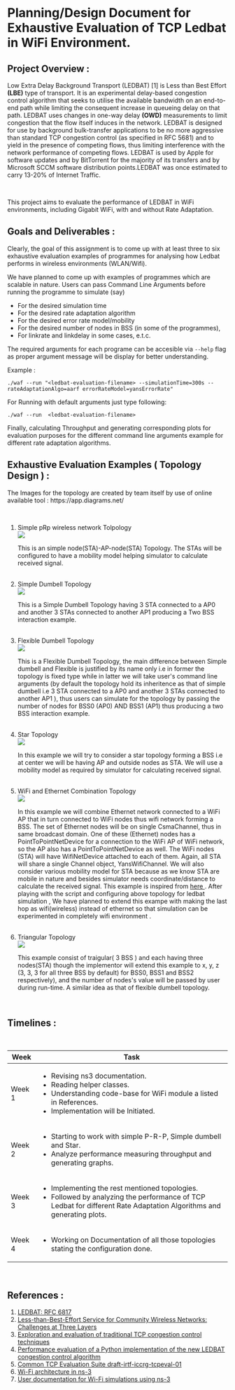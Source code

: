 # Planning/Design Document for Exhaustive Evaluation of TCP Ledbat in WiFi Environment.


## Project Overview :

<p> 
  Low Extra Delay Background Transport </b>(LEDBAT) [1]</b>  is Less than Best Effort <b>(LBE)</b>  type of transport.  It is an experimental delay-based congestion control algorithm that seeks to utilise the available bandwidth on an end-to-end path while limiting the consequent increase in queueing delay on that path. LEDBAT uses changes in one-way delay <b>(OWD)</b> measurements to limit congestion that the flow itself induces in the network. LEDBAT is designed for use by background bulk-transfer applications to be no more aggressive than standard TCP congestion control (as specified in RFC 5681) and to yield in the presence of competing flows, thus limiting interference with the network performance of competing flows. LEDBAT is used by Apple for software updates and by BitTorrent for the majority of its transfers and by Microsoft SCCM software distribution points.LEDBAT was once estimated to carry 13-20% of Internet Traffic.
  
</p>

<br />

<p>
  This project aims to evaluate the performance of LEDBAT in WiFi environments, including Gigabit WiFi, with and without Rate Adaptation.
</p>



## Goals and Deliverables :

Clearly, the goal of this assignment is to come up with at least three to six exhaustive evaluation examples of programmes for analysing how Ledbat performs in wireless environments (WLAN/Wifi).

We have planned to come up with examples of programmes which are scalable in nature. Users can pass Command Line Arguments before running the programme to simulate (say)
<ul>
 <li> For the desired simulation time</li>
 <li> For the desired rate adaptation algorithm </li>
 <li> For the desired error rate model/mobility </li>
 <li> For the desired number of nodes in BSS (in some of the programmes), </li>
 <li> For linkrate and linkdelay in some cases, e.t.c. </li>
</ul>


The required arguments for each programe can be accesible via `--help` flag as proper argument message will be display for better understanding.

Example : 

    ./waf --run "<ledbat-evaluation-filename> --simulationTime=300s --rateAdaptationAlgo=aarf errorRateModel=yansErrorRate"
    
For Running with default arguments just type following: 

    ./waf --run  <ledbat-evaluation-filename> 
    
Finally, calculating Throughput and generating corresponding plots for evaluation purposes for the different command line arguments example for different rate adaptation algorithms.
 
## Exhaustive Evaluation Examples ( Topology Design ) :
 
 <p>
The Images for the topology are created by team itself by use of online available tool  : https://app.diagrams.net/  
</p>

<br />

<ol>
  <li>  Simple pRp wireless network Tolpology <br />
   <img src = "https://github.com/Awanit512/3-TCP-LEDBAT_in_WiFi/blob/exhaustive_evaluation_ledbat/Topology-Images/simple-pRp.drawio.png"> <br />
   <p> This is an simple node(STA)-AP-node(STA) Topology. The STAs will be configured to have a mobility model helping simulator to calculate received signal.
     </p>
    <br />
  </li>
      
  <li> Simple  Dumbell Topology <br /> <img src = "https://github.com/Awanit512/3-TCP-LEDBAT_in_WiFi/blob/exhaustive_evaluation_ledbat/Topology-Images/simple-dumpbell.png"> <br />
    <p>This is a Simple Dumbell Topology having 3 STA connected to a AP0 and another 3 STAs connected to another AP1 producing a Two BSS interaction example. 
    </p>
    <br />
  </li>
  
  
  <li> Flexible Dumbell Topology <br />
 <img src="https://github.com/Awanit512/3-TCP-LEDBAT_in_WiFi/blob/exhaustive_evaluation_ledbat/Topology-Images/flexible-dumpbell.png"> <br />
     <p>
       This is a Flexible Dumbell Topology, the main difference between Simple dumbell and Flexible  is justified by its name only i.e in former the topology is fixed type while in latter we will take user's command line arguments (by default the topology hold its inheritence as that of simple dumbell i.e 3 STA connected to a AP0 and another 3 STAs connected to another AP1 ), thus users can simulate for the topology by passing the number of nodes for BSS0 (AP0) AND BSS1 (AP1) thus producing a two BSS interaction example. 
  </p>
    <br />
  </li>

   <li> Star Topology <br />
     <img src ="https://github.com/Awanit512/3-TCP-LEDBAT_in_WiFi/blob/exhaustive_evaluation_ledbat/Topology-Images/star topology.png"> <br />
       <p>
         In this example we will try to consider a star topology  forming a BSS i.e at center we will be having AP and outside nodes as STA. We will use a mobility model as required by simulator for calculating received signal. 
     </p>
     <br />
  </li>
 
  <li>
  WiFi and Ethernet Combination Topology <br />
    <img src ="https://github.com/Awanit512/3-TCP-LEDBAT_in_WiFi/blob/exhaustive_evaluation_ledbat/Topology-Images/Combination Topology.png">  <br />
    <p>
      In this example we will combine Ethernet network connected to a WiFi AP that in turn connected to WiFi nodes thus wifi network forming a BSS. The set of  Ethernet nodes will be on single CsmaChannel, thus in same broadcast domain. One of these (Ethernet) nodes has a PointToPointNetDevice for a connection to the WiFi AP of  WiFi network, so the AP also has a PointToPointNetDevice as well. The WiFi nodes (STA) will have WifiNetDevice attached to each of them. Again, all STA will share a single Channel object, YansWifiChannel. We will also consider  various mobility model for STA because as we know STA are mobile in nature and besides simulator needs coordinate/distance to calculate the received signal. This example is inspired from <a href="https://gitlab.com/nsnam/ns-3-dev/-/blob/master/examples/tutorial/third.cc"> here </a>. After playing with the script and configuring above topology for ledbat simulation , We have planned to extend this exampe with making the last hop as wifi(wireless) instead of ethernet so that simulation can be experimented in completely wifi environment .
    </p>
    <br />
  </li>
  
   <li>  Triangular Topology <br /> <img src = "https://github.com/Awanit512/3-TCP-LEDBAT_in_WiFi/blob/exhaustive_evaluation_ledbat/Topology-Images/traingular.png">  <br />
     <p>This example consist of traigular( 3 BSS ) and each having three nodes(STA) though the implementor will extend this example to x, y, z (3, 3, 3 for all three BSS by default) for BSS0, BSS1 and BSS2 respectively), and the number of nodes's value will be passed by user during run-time. A similar idea as that of flexible dumbell topology.
       </p>
     <br />
  </li>
 </ol>




## Timelines :
<br />

  <table>
    <thead>
      <tr>
        <th>Week</th>
        <th>Task</th>
      </tr>
    </thead>
    <tbody>
        <tr>
            <td>Week 1</td>
            <td>
              <ul>
                <li> Revising ns3 documentation.</li>
                <li> Reading helper classes. </li>
                <li> Understanding code-base for WiFi module a listed in References. </li>
                <li> Implementation will be Initiated.</li>
              </ul>
          </td>
        </tr>
        <tr>
            <td>Week 2</td>
           <td>
              <ul>
                <li> Starting to work with simple P-R-P, Simple dumbell and Star. </li>
                <li> Analyze performance measuring throughput and generating graphs. </li>
              </ul>
          </td>
        </tr>
      <tr>
            <td>Week 3</td>
           <td>
              <ul>
                <li> Implementing the rest mentioned topologies.</li>
                <li> Followed by analyzing the performance of TCP Ledbat for different Rate Adaptation Algorithms and generating plots. </li>
              </ul>
          </td>
        </tr>
      <tr>
            <td>Week 4</td>
           <td>
              <ul>
                <li> Working on Documentation of all those topologies stating the configuration done. </li>
              </ul>
          </td>
        </tr>
    </tbody>
  </table>

<br />

## References :

<ol>
  <li> <a href ="https://tools.ietf.org/html/rfc6817"> LEDBAT: RFC 6817 </a> </li>
  <li> <a href="http://ieeexplore.ieee.org/document/6814737/"> Less-than-Best-Effort Service for Community Wireless Networks: Challenges at Three Layers </a>  </li>
  <li> <a href="https://www.researchgate.net/publication/257517254_Exploration_and_evaluation_of_traditional_TCP_congestion_control_techniques" > Exploration and evaluation of traditional TCP congestion control techniques </a>  </li>
  <li> <a href="https://ieeexplore.ieee.org/document/5520827"> Performance evaluation of a Python implementation of the new LEDBAT congestion control algorithm </a>  </li>
  <li> <a href="https://datatracker.ietf.org/doc/html/draft-irtf-iccrg-tcpeval"> Common TCP Evaluation Suite draft-irtf-iccrg-tcpeval-01 </a> </li>
  <li> <a href="https://www.nsnam.org/docs/models/html/wifi-design.html"> Wi-Fi architecture in ns-3 </a> </li>
  <li> <a href="https://www.nsnam.org/docs/models/html/wifi-user.html"> User documentation for Wi-Fi simulations using ns-3 </a> </li>
</ol>


